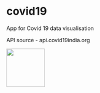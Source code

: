 # covid19
App for Covid 19 data visualisation

API source - api.covid19india.org

<img src="https://user-images.githubusercontent.com/16348649/116985983-d9b87000-acea-11eb-882d-ffd1e597b06c.png" width="100" height="100">
